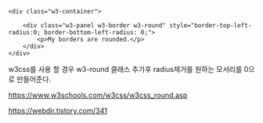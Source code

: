 ```
<div class="w3-container">

    <div class="w3-panel w3-border w3-round" style="border-top-left-radius:0; border-bottom-left-radius: 0;">
        <p>My borders are rounded.</p>
    </div>
</div>
```
w3css를 사용 할 경우
w3-round 클래스 추가후 radius제거를 원하는 모서리를 0으로 만들어준다.

https://www.w3schools.com/w3css/w3css_round.asp

https://webdir.tistory.com/341

